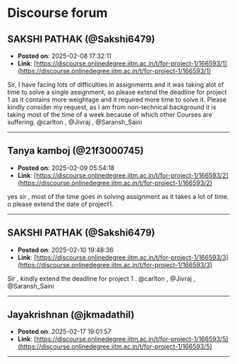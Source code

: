 # Discourse forum

## SAKSHI PATHAK (@Sakshi6479)
- **Posted on**: 2025-02-08 17:32:11
- **Link**: [https://discourse.onlinedegree.iitm.ac.in/t/for-project-1/166593/1](https://discourse.onlinedegree.iitm.ac.in/t/for-project-1/166593/1)

Sir,
I have facing lots of difficulties in assignments and it was taking alot of time to solve a single assignment, so please extend the deadline for project 1 as it contains more weightage and it required more time to solve it.
Please kindly consider my request, as I am from non-technical background it is taking most of the time of a week because of which other Courses are suffering.
@carlton , @Jivraj , @Saransh_Saini

---

## Tanya kamboj (@21f3000745)
- **Posted on**: 2025-02-09 05:54:18
- **Link**: [https://discourse.onlinedegree.iitm.ac.in/t/for-project-1/166593/2](https://discourse.onlinedegree.iitm.ac.in/t/for-project-1/166593/2)

yes sir , most of the time goes in solving assignment as it takes a lot of time. o please extend the date of project1.

---

## SAKSHI PATHAK (@Sakshi6479)
- **Posted on**: 2025-02-10 19:48:36
- **Link**: [https://discourse.onlinedegree.iitm.ac.in/t/for-project-1/166593/3](https://discourse.onlinedegree.iitm.ac.in/t/for-project-1/166593/3)

Sir , kindly extend the deadline for project 1 .
@carlton , @Jivraj , @Saransh_Saini

---

## Jayakrishnan (@jkmadathil)
- **Posted on**: 2025-02-17 19:01:57
- **Link**: [https://discourse.onlinedegree.iitm.ac.in/t/for-project-1/166593/5](https://discourse.onlinedegree.iitm.ac.in/t/for-project-1/166593/5)



---
